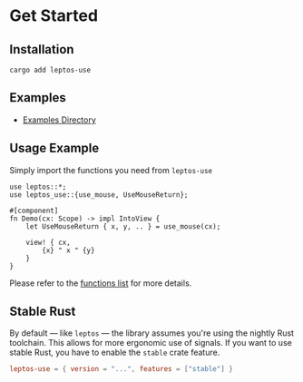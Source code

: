 # Get Started

## Installation

```shell
cargo add leptos-use
```

## Examples

- [Examples Directory](https://github.com/Synphonyte/leptos-use/tree/main/examples)

## Usage Example

Simply import the functions you need from `leptos-use`

```rust,noplayground
use leptos::*;
use leptos_use::{use_mouse, UseMouseReturn};

#[component]
fn Demo(cx: Scope) -> impl IntoView {
    let UseMouseReturn { x, y, .. } = use_mouse(cx);
    
    view! { cx,
        {x} " x " {y}
    }
}
```

Please refer to the [functions list](functions.md) for more details.

## Stable Rust

By default — like `leptos` — the library assumes you're using the
nightly Rust toolchain. This allows for more ergonomic use of signals.
If you want to use stable Rust, you have to enable the `stable` crate feature.

```toml
leptos-use = { version = "...", features = ["stable"] }
```
